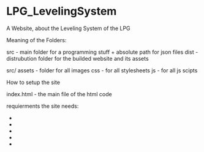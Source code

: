 # LPG_LevelingSystem
A Website, about the Leveling System of the LPG

Meaning of the Folders:

src - main folder for a programming stuff + absolute path for json files
dist - distrubution folder for the builded website and its assets

src/
assets - folder for all images
css - for all stylesheets
js - for all js scipts


How to setup the site

index.html - the main file of the html code

requierments the site needs:

-
-
-
-
-